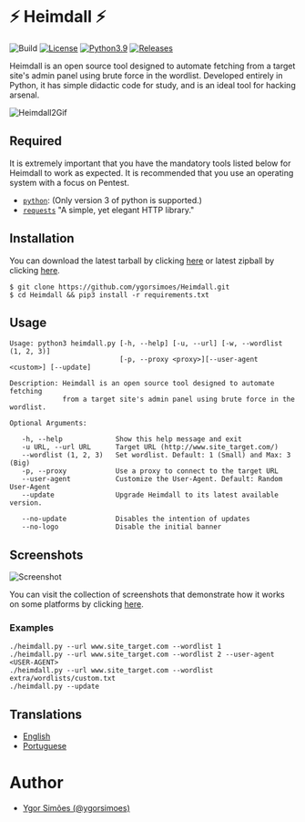 # ⚡️ Heimdall ⚡️

![Build](https://github.com/ygorsimoes/Heimdall/workflows/build/badge.svg)
[![License](https://img.shields.io/badge/License-MIT-critical.svg?style=flat&logo=)](https://github.com/ygorsimoes/Heimdall/blob/master/LICENSE) 
[![Python3.9](https://img.shields.io/badge/Python-3.9-yellow.svg?style=flat&logo=python)](https://www.python.org/) 
[![Releases](https://img.shields.io/badge/release-v5.0--stable-green)](https://github.com/ygorsimoes/Heimdall/releases/tag/v5.0-stable)


Heimdall is an open source tool designed to automate fetching from a target site's admin panel using brute force in the wordlist. Developed entirely in Python, it has simple didactic code for study, and is an ideal tool for hacking arsenal.

![Heimdall2Gif](https://raw.githubusercontent.com/ygorsimoes/Heimdall/master/doc/images/heimdall2.gif)

## Required

It is extremely important that you have the mandatory tools listed below for Heimdall to work as expected.
It is recommended that you use an operating system with a focus on Pentest.

* [`python`](https://www.python.org/): (Only version 3 of python is supported.)
* [`requests`](https://requests.readthedocs.io/) "A simple, yet elegant HTTP library."

## Installation

You can download the latest tarball by clicking [here](https://github.com/ygorsimoes/Heimdall/tarball/master) or latest zipball by clicking [here](https://github.com/ygorsimoes/Heimdall/zipball/master).

    $ git clone https://github.com/ygorsimoes/Heimdall.git
    $ cd Heimdall && pip3 install -r requirements.txt

## Usage

```
Usage: python3 heimdall.py [-h, --help] [-u, --url] [-w, --wordlist (1, 2, 3)]
                           [-p, --proxy <proxy>][--user-agent <custom>] [--update]

Description: Heimdall is an open source tool designed to automate fetching 
             from a target site's admin panel using brute force in the wordlist.

Optional Arguments:

   -h, --help             Show this help message and exit
   -u URL, --url URL      Target URL (http://www.site_target.com/)
   --wordlist (1, 2, 3)   Set wordlist. Default: 1 (Small) and Max: 3 (Big)
   -p, --proxy            Use a proxy to connect to the target URL
   --user-agent           Customize the User-Agent. Default: Random User-Agent
   --update               Upgrade Heimdall to its latest available version.
   
   --no-update            Disables the intention of updates
   --no-logo              Disable the initial banner
```

## Screenshots

![Screenshot](https://raw.githubusercontent.com/ygorsimoes/Heimdall/master/doc/images/screenshots/screenshot.png)

You can visit the collection of screenshots that demonstrate how it works on some platforms by clicking [here](https://github.com/ygorsimoes/Heimdall/tree/master/doc/images/screenshots).

### Examples

```
./heimdall.py --url www.site_target.com --wordlist 1
./heimdall.py --url www.site_target.com --wordlist 2 --user-agent <USER-AGENT>
./heimdall.py --url www.site_target.com --wordlist extra/wordlists/custom.txt
./heimdall.py --update
```

## Translations

* [English](https://github.com/ygorsimoes/Heimdall/blob/master/README.md)
* [Portuguese](https://github.com/ygorsimoes/Heimdall/blob/master/doc/translations/README-pt-BR.md)

# Author
* [Ygor Simões (@ygorsimoes)](https://github.com/ygorsimoes/)

